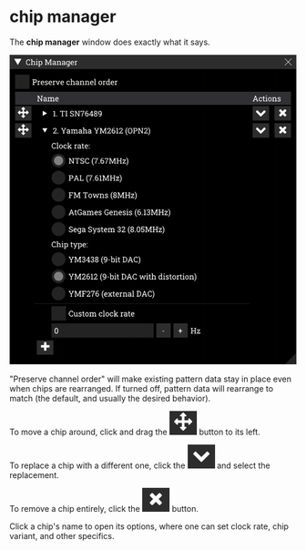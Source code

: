# chip manager

The **chip manager** window does exactly what it says.

![chip manager](chip-manager.png)

"Preserve channel order" will make existing pattern data stay in place even when chips are rearranged. If turned off, pattern data will rearrange to match (the default, and usually the desired behavior).

To move a chip around, click and drag the ![crossed-arrows](chip-manager-move.png) button to its left.

To replace a chip with a different one, click the ![down-angle](chip-manager-change.png) and select the replacement.

To remove a chip entirely, click the ![X](chip-manager-remove.png) button.

Click a chip's name to open its options, where one can set clock rate, chip variant, and other specifics.